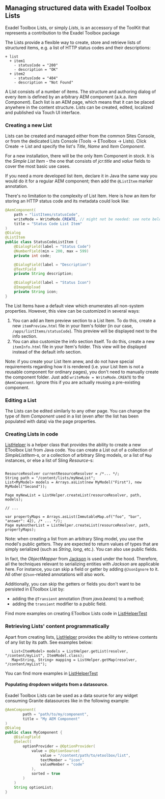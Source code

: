 <!--
layout: content
title: Etoolbox Lists
-->

## Managing structured data with Exadel Toolbox Lists

Exadel Toolbox Lists, or simply *Lists*, is an accessory of the ToolKit that represents a contribution to the Exadel Toolbox package

The Lists provide a flexible way to create, store and retrieve lists of structured items, e.g. a list of HTTP status codes and their descriptions:
```
+ list
  + item1
    - statusCode = "200"
    - description = "OK"
  + item2
    - statusCode = "404"
    - description = "Not Found"
```

A List consists of a number of items. The structure and authoring dialog of every item is defined by an arbitrary AEM component (a.k.a. *Item Component*).
Each list is an AEM page, which means that it can be placed anywhere in the content structure. Lists can be created, edited, localized and published via Touch UI interface.

### Creating a new List

Lists can be created and managed either from the common Sites Console, or from the dedicated Lists Console (Tools -> EToolbox -> Lists). Click Create -> List and specify the list's *Title*, *Name* and *Item Component*.

For a new installation, there will be the only Item Component in stock. It is the *Simple List Item* - the one that consists of *jcr:title* and *value* fields to cover the most basic use cases.

If you need a more developed list item, declare it in Java the same way you would do it for a regular AEM component; then add the `@ListItem` marker annotation.

There's no limitation to the complexity of List Item. Here is how an item for storing an HTTP status code and its metadata could look like:

```java
@AemComponent(
    path = "listItems/statusCode",
    writeMode = WriteMode.CREATE, // might not be needed: see note below
    title = "Status Code List Item"
)
@Dialog
@ListItem
public class StatusCodeListItem {
    @DialogField(label = "Status Code")
    @NumberField(min = 200, max = 599)
    private int code;

    @DialogField(label = "Description")
    @TextField
    private String description;

    @DialogField(label = "Status Icon")
    @ImageUpload
    private String icon;
}
```
The List Items have a default view which enumerates all non-system properties. However, this view can be customized in several ways:
1) You can add an Item preview section to a List Item. To do this, create a new `itemPreview.html` file in your Item's folder (in our case, `/apps/listItems/statusCode`). This preview will be displayed next to the info section.
2) You can also customize the info section itself. To do this, create a new `itemInfo.html` file in your Item's folder. This view will be displayed instead of the default info section.

Note: if you create your List Item anew, and do not have special requirements regarding how it is rendered (i.e. your List Item is not a reusable component for ordinary pages), you don't need to manually create the component folder. Just add `writeMode = WriteMode.CREATE` to the `@AemComponent`. Ignore this if you are actually reusing a pre-existing component.

### Editing a List

The Lists can be edited similarly to any other page. You can change the type of *Item Component* used in a list (even after the list has been populated with data) via the page properties.

### Creating Lists in code
[ListHelper](https://javadoc.io/doc/com.exadel.etoolbox/etoolbox-authoring-kit-core/latest/com/exadel/aem/toolkit/core/lists/utils/ListHelper.html) is a helper class that provides the ability to create a new EToolbox List from Java code. You can create a List out of a collection of *SimpleListItem*-s, or a collection of arbitrary Sling models, or a list of `Map` instances, or else a list of Sling *Resource*-s:
```

ResourceResolver currentResourceResolver = /*... */;
String path = "/content/lists/myNewList";
List<MyModel> models = Arrays.asList(new MyModel("First"), new MyModel("Second"));

Page myNewList = ListHelper.createList(resourceResolver, path, models);

// ...

var propertyMaps = Arrays.asList(ImmutableMap.of("foo", "bar", "answer": 42), /* ... */);
Page myAnotherList = ListHelper.createList(resourceResolver, path, propertyMaps);

```
Note: when creating a list from an arbitrary Sling model, you use the model's public getters. They are expected to return values of types that are simply serialized (such as *String*, *long*, etc.). You can also use public fields.

In fact, the *ObjectMapper* from [Jackson](https://github.com/FasterXML/jackson) is used under the hood. Therefore, all the techniques relevant to serializing entities with *Jackson* are applicable here. For instance, you can skip a field or getter by adding `@JsonIgnore` to it. All other `@Json`-related annotations will also work.

Additionally, you can skip the getters or fields you don't want to be persisted in EToolbox List by:
- adding the `@Transient` annotation (from *java.beans*) to a method;
- adding the `transient` modifier to a public field.

Find more examples on creating EToolbox Lists code in [ListHelperTest](../../../core/src/test/java/com/exadel/aem/toolkit/core/lists/utils/ListHelperTest.java)


### Retrieving Lists' content programmatically

Apart from creating lists, [ListHelper](https://javadoc.io/doc/com.exadel.etoolbox/etoolbox-authoring-kit-core/latest/com/exadel/aem/toolkit/core/lists/utils/ListHelper.html) provides the ability to retrieve contents of any list by its path. See examples below:
```
   List<ItemModel> models = ListHelper.getList(resolver, "/content/myList", ItemModel.class);
   Map<String, String> mapping = ListHelper.getMap(resolver, "/content/myList");
```
You can find more examples in [ListHelperTest](../../../core/src/test/java/com/exadel/aem/toolkit/core/lists/utils/ListHelperTest.java)

#### Populating dropdown widgets from a datasource.
Exadel Toolbox Lists can be used as a data source for any widget consuming Granite datasources like in the following example:

```java
@AemComponent(
        path = "path/to/my/component",
        title = "My AEM Component"
)
@Dialog
public class MyComponent {
    @DialogField
    @Select(
        optionProvider = @OptionProvider(
            value = @OptionSource(
                value = "/content/path/to/etoolbox/list",
                textMember = "icon",
                valueMember = "code"
            ),
            sorted = true
        )
    )
    String optionList;
}
```
